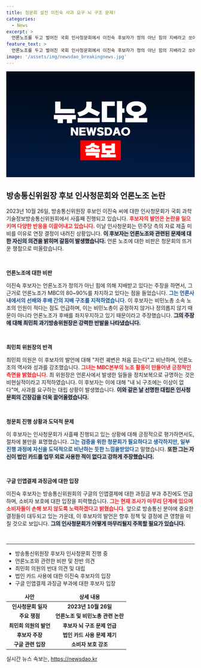 ```yaml
---
title: 청문회 설전 이진숙 사과 요구 뇌 구조 문제!
categories:
  - News
excerpt: >
  언론노조를 두고 벌어진 국회 인사청문회에서 이진숙 후보자가 정의 아닌 힘의 지배라고 쏘아붙이자, 최민희 위원이 격하게 반발했다. 이들의 격돌은 청문회에 긴장감을 더하며 한동안 관심을 모았다. 
feature_text: >
  언론노조를 두고 벌어진 국회 인사청문회에서 이진숙 후보자가 정의 아닌 힘의 지배라고 쏘아붙이자, 최민희 위원이 격하게 반발했다. 이들의 격돌은 청문회에 긴장감을 더하며 한동안 관심을 모았다. 
image: '/assets/img/newsdao_breakingnews.jpg'
---
```


<p><img src="/assets/img/newsdao_breakingnews.jpg" alt="ranknews 속보" /></p>

<h2 data-ke-size="size26">방송통신위원장 후보 인사청문회와 언론노조 논란</h2>

<p data-ke-size="size16">2023년 10월 26일, 방송통신위원장 후보인 이진숙 씨에 대한 인사청문회가 국회 과학기술정보방송통신위원회에서 사흘째 진행되고 있습니다. <b><span style="color: #ee2323;">후보자의 발언은 논란을 일으키며 다양한 반응을 이끌어내고 있습니다.</span></b> 이날 인사청문회는 민주당 측의 자료 제출 미비를 이유로 연장 결정이 내려진 상황입니다. <b><span style="background-color: #21538527;">이 후보자는 언론노조와 관련된 문제에 대한 자신의 의견을 밝히며 갈등이 발생했습니다.</span></b> 언론 노조에 대한 비판은 청문회의 뜨거운 쟁점으로 떠올랐습니다.</p>

<p data-ke-size="size16">&nbsp;</p>

<p><b>언론노조에 대한 비판</b></p>

<p data-ke-size="size16">이진숙 후보자는 언론노조가 정의가 아닌 힘에 의해 지배받고 있다는 주장을 하면서, 그 근거로 언론노조가 MBC의 80~90%를 차지하고 있다는 점을 들었습니다. <b><span style="color: #1a5490;">그는 언론사 내에서의 선배와 후배 간의 지배 구조를 지적하였습니다.</span></b> 이 후보자는 비민노총 소속 노조의 인원이 적다는 점도 언급하며, 이는 비민노총이 공정하지 않거나 정의롭지 않기 때문이 아니라 언론노조가 후배를 좌지우지하고 있기 때문이라고 주장했습니다. <b><span style="background-color: #21538527;">그의 주장에 대해 최민희 과기방송위원장은 강력한 반발을 나타냈습니다.</span></b></p>

<p data-ke-size="size16">&nbsp;</p>

<p><b>최민희 위원장의 반격</b></p>

<p data-ke-size="size16">최민희 의원은 이 후보자의 발언에 대해 "저런 궤변은 처음 듣는다"고 비난하며, 언론노조의 역사와 성과를 강조했습니다. <b><span style="color: #ee2323;">그녀는 MBC본부의 노조 활동이 만들어낸 긍정적인 측면을 밝혔습니다.</span></b> 최 위원장은 언론사에서 발생한 일들을 정치보복으로 규명하는 것은 비현실적이라고 지적하였습니다. 이 후보자는 이에 대해 "내 뇌 구조에는 이상이 없다"며, 사과를 요구하는 대립 상황이 발생했습니다. <b><span style="background-color: #21538527;">이와 같은 날 선명한 대립은 인사청문회의 긴장감을 더욱 끌어올렸습니다.</span></b></p>

<p data-ke-size="size16">&nbsp;</p>

<p><b>청문회 진행 상황과 도덕적 문제</b></p>

<p data-ke-size="size16">이 후보자는 인사청문회가 사흘째 진행되고 있는 상황에 대해 긍정적으로 평가하면서도, 절차에 불만을 표명했습니다. <b><span style="color: #1a5490;">그는 검증을 위한 청문회가 필요하다고 생각하지만, 일부 진행 과정에 자신을 도덕적으로 비난하는 듯한 느낌을받았다</span></b>고 말했습니다. <b><span style="background-color: #21538527;">또한 그는 자신이 법인 카드를 업무 외로 사용한 적이 없다고 강하게 주장했습니다.</span></b></p>

<p data-ke-size="size16">&nbsp;</p>

<p><b>구글 인앱결제 과징금에 대한 입장</b></p>

<p data-ke-size="size16">이진숙 후보자는 방송통신위원회의 구글의 인앱결제에 대한 과징금 부과 추진에도 언급하며, 소비자 보호에 대한 입장을 피력했습니다. <b><span style="color: #ee2323;">그는 현재 조사가 마무리 단계에 있으며 소비자들이 손해 보지 않도록 노력하겠다고 밝혔습니다.</span></b> 앞으로 방송통신 분야에 중요한 결정들이 대두되고 있는 가운데, 이 후보자의 발언은 향후 정책 및 결정에 큰 영향을 미칠 것으로 보입니다. <b><span style="background-color: #21538527;">그의 인사청문회가 어떻게 마무리될지 주목할 필요가 있습니다.</span></b></p>

<p data-ke-size="size16">&nbsp;</p>

<hr />

<ul>
    <li>방송통신위원장 후보자 인사청문회 진행 중</li>
    <li>언론노조와 관련한 비판 및 찬반 의견</li>
    <li>최민희 의원의 반대 의견 및 대립</li>
    <li>법인 카드 사용에 대한 이진숙 후보자의 입장</li>
    <li>구글 인앱결제 과징금 부과에 대한 후보자 입장</li>
</ul>

<p data-ke-size="size16"></p>

<table style="width: 100%; border-collapse: collapse;">
    <thead>
        <tr>
            <td style="text-align: center; height: 17px;"><b>사안</b></td>
            <td style="text-align: center; height: 17px;"><b>상세 내용</b></td>
        </tr>
    </thead>
    <tbody>
        <tr>
            <td style="text-align: center; height: 17px;"><b>인사청문회 일자</b></td>
            <td style="text-align: center; height: 17px;"><b>2023년 10월 26일</b></td>
        </tr>
        <tr>
            <td style="text-align: center; height: 17px;"><b>주요 쟁점</b></td>
            <td style="text-align: center; height: 17px;"><b>언론노조 및 비민노총 관련 논란</b></td>
        </tr>
        <tr>
            <td style="text-align: center; height: 17px;"><b>최민희 의원의 발언</b></td>
            <td style="text-align: center; height: 17px;"><b>후보자 뇌 구조 문제 언급</b></td>
        </tr>
        <tr>
            <td style="text-align: center; height: 17px;"><b>후보자 주장</b></td>
            <td style="text-align: center; height: 17px;"><b>법인 카드 사용 문제 제기</b></td>
        </tr>
        <tr>
            <td style="text-align: center; height: 17px;"><b>구글 관련 입장</b></td>
            <td style="text-align: center; height: 17px;"><b>소비자 보호 강조</b></td>
        </tr>
    </tbody>
</table> 

<p data-ke-size="size16"></p>
실시간 뉴스 속보는, <a href="https://newsdao.kr" rel="dofollow">https://newsdao.kr</a>


